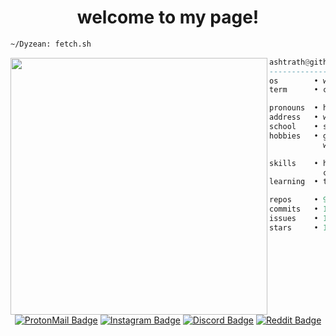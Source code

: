<h1 align="center">welcome to my page!</h1>


```sh
~/Dyzean: fetch.sh
```

<img align="left" src="https://freeimage.host/i/JIFT0JI" width="411" />

```haskell
ashtrath@github
------------------------------
os        • windows 10
term      • cmd

pronouns  • he/him
address   • west java, indonesia
school    • smkn 1 bekasi
hobbies   • gaming, code, reading book,
            watching anime, drink coffee.

skills    • html, css, javascript,
            c, lua
learning  • tailwindcss, bootstarp, figma, unity

repos     • 9
commits   • 184
issues    • 10
stars     • 193
```

<h1></h1>

<div align="center">
  
  [![ProtonMail Badge](https://img.shields.io/badge/ProtonMail-8B89CC?style=for-the-badge&logo=protonmail&logoColor=white)](mailto:ashtrath@pm.me)
  [![Instagram Badge](https://img.shields.io/badge/Instagram-E4405F?style=for-the-badge&logo=instagram&logoColor=white)](https://www.instagram.com/r.ashtrath/)
  [![Discord Badge](https://img.shields.io/badge/Discord-7289DA?style=for-the-badge&logo=discord&logoColor=white)](https://discord.com/users/354831939099688962)
  [![Reddit Badge](https://img.shields.io/badge/Reddit-FF4500?style=for-the-badge&logo=Reddit&logoColor=white)](https://www.reddit.com/user/Ashtrath)

</div>
